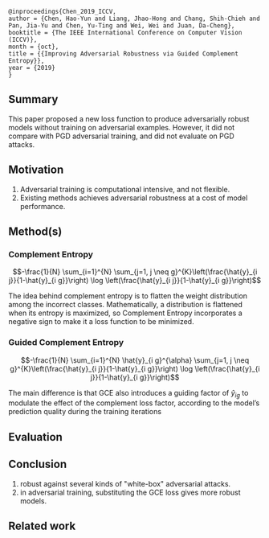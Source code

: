 ```
@inproceedings{Chen_2019_ICCV,
author = {Chen, Hao-Yun and Liang, Jhao-Hong and Chang, Shih-Chieh and Pan, Jia-Yu and Chen, Yu-Ting and Wei, Wei and Juan, Da-Cheng},
booktitle = {The IEEE International Conference on Computer Vision (ICCV)},
month = {oct},
title = {{Improving Adversarial Robustness via Guided Complement Entropy}},
year = {2019}
}
```
## Summary
This paper proposed a new loss function to produce adversarially robust models without training on adversarial examples. However, it did not compare with PGD adversarial training, and did not evaluate on PGD attacks.
## Motivation
1. Adversarial training is computational intensive, and not flexible.
2. Existing methods achieves adversarial robustness at a cost of model performance.

## Method(s)
### Complement Entropy
$$-\frac{1}{N} \sum_{i=1}^{N} \sum_{j=1, j \neq g}^{K}\left(\frac{\hat{y}_{i j}}{1-\hat{y}_{i g}}\right) \log \left(\frac{\hat{y}_{i j}}{1-\hat{y}_{i g}}\right)$$

The idea behind complement entropy is to flatten the weight distribution among the incorrect classes. Mathematically, a distribution is flattened when its entropy is maximized, so Complement Entropy incorporates a negative sign to make it a loss function to be minimized.

### Guided Complement Entropy
$$-\frac{1}{N} \sum_{i=1}^{N} \hat{y}_{i g}^{\alpha} \sum_{j=1, j \neq g}^{K}\left(\frac{\hat{y}_{i j}}{1-\hat{y}_{i g}}\right) \log \left(\frac{\hat{y}_{i j}}{1-\hat{y}_{i g}}\right)$$

The main difference is that GCE also introduces a guiding factor of $\hat{y}_{i g}$ to modulate the effect of the complement loss factor, according to the model’s prediction quality during the training iterations

## Evaluation

## Conclusion
1. robust against several kinds of "white-box" adversarial attacks.
2. in adversarial training, substituting the GCE loss gives more robust models.
## Related work